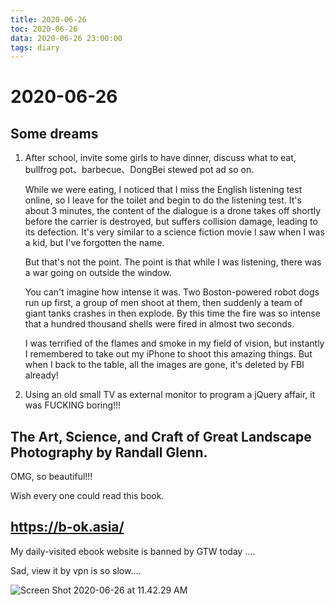 ```yaml
---
title: 2020-06-26
toc: 2020-06-26
data: 2020-06-26 23:00:00
tags: diary
---
```



# 2020-06-26

## Some dreams

1. After school, invite some girls to have dinner, discuss what to eat, bullfrog pot、barbecue、DongBei stewed pot ad so on.

   While we were eating, I noticed that I miss the English listening test online, so I leave for the toilet and begin to do the listening test. It's about 3 minutes, the content of the dialogue is a drone takes off shortly before the carrier is destroyed, but suffers collision damage, leading to its defection. It's very similar to a science fiction movie I saw when I was a kid, but I've forgotten the name. 

   But that's not the point. The point is that while I was listening, there was a war going on outside the window.

   You can't imagine how intense it was. Two Boston-powered robot dogs run up first, a group of men shoot at them, then suddenly a team of giant tanks crashes in then explode. By this time the fire was so intense that a hundred thousand shells were fired in almost two seconds. 

   I was terrified of the flames and smoke in my field of vision, but instantly I remembered to take out my iPhone to shoot this amazing things. But when I back to the table, all the images are gone, it's deleted by FBI already!

2. Using an old small TV as external monitor to program a jQuery affair, it was FUCKING boring!!!

## The Art, Science, and Craft of Great Landscape Photography by Randall Glenn.

OMG, so beautiful!!!

Wish every one could read this book.

## https://b-ok.asia/

My daily-visited ebook website is banned by GTW today ....

Sad, view it by vpn is so slow....

![Screen Shot 2020-06-26 at 11.42.29 AM](https://tva1.sinaimg.cn/large/007S8ZIlgy1gg5jkiq5bmj30hm02u74r.jpg)

